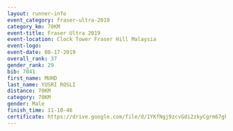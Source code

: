 ```yaml
---
layout: runner-info 
event_category: fraser-ultra-2019 
category_km: 70KM 
event-title: Fraser Ultra 2019 
event-location: Clock Tower Fraser Hill Malaysia 
event-logo: 
event-date: 08-17-2019 
overall_rank: 37
gender_rank: 29
bib: 7041
first_name: MUHD
last_name: YUSRI ROSLI
distance: 70KM
category: 70KM
gender: Male
finish_time: 11-10-46
certificate: https://drive.google.com/file/d/1YKfNgj9zcvGdi2zkyCgrm67gkOHuTckw/view?usp=sharing
---
```

